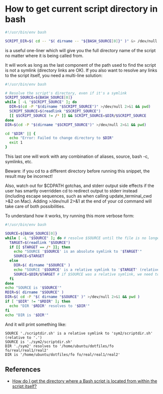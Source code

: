 # How to get current script directory in bash
```bash
#!/usr/bin/env bash

SCRIPT_DIR=$( cd -- "$( dirname -- "${BASH_SOURCE[0]}" )" &> /dev/null && pwd )

```

is a useful one-liner which will give you the full directory name of the script no matter where it is being called from.

It will work as long as the last component of the path used to find the script is not a symlink (directory links are OK). If you also want to resolve any links to the script itself, you need a multi-line solution:

```bash
#!/usr/bin/env bash

# Resolve the script's directory, even if it's a symlink
SCRIPT_SOURCE=${BASH_SOURCE[0]}
while [ -L "$SCRIPT_SOURCE" ]; do
  DIR=$(cd -P "$(dirname "$SCRIPT_SOURCE")" >/dev/null 2>&1 && pwd)
  SCRIPT_SOURCE=$(readlink "$SCRIPT_SOURCE")
  [[ $SCRIPT_SOURCE != /* ]] && SCRIPT_SOURCE=$DIR/$SCRIPT_SOURCE
done
DIR=$(cd -P "$(dirname "$SCRIPT_SOURCE")" >/dev/null 2>&1 && pwd)

cd "$DIR" || {
  echo "Error: Failed to change directory to $DIR"
  exit 1
}
```

This last one will work with any combination of aliases, source, bash -c, symlinks, etc.

Beware: if you cd to a different directory before running this snippet, the result may be incorrect!

Also, watch out for $CDPATH gotchas, and stderr output side effects if the user has smartly overridden cd to redirect output to stderr instead (including escape sequences, such as when calling update_terminal_cwd >&2 on Mac). Adding >/dev/null 2>&1 at the end of your cd command will take care of both possibilities.

To understand how it works, try running this more verbose form:

```bash
#!/usr/bin/env bash

SOURCE=${BASH_SOURCE[0]}
while [ -L "$SOURCE" ]; do # resolve $SOURCE until the file is no longer a symlink
  TARGET=$(readlink "$SOURCE")
  if [[ $TARGET == /* ]]; then
    echo "SOURCE '$SOURCE' is an absolute symlink to '$TARGET'"
    SOURCE=$TARGET
  else
    DIR=$( dirname "$SOURCE" )
    echo "SOURCE '$SOURCE' is a relative symlink to '$TARGET' (relative to '$DIR')"
    SOURCE=$DIR/$TARGET # if $SOURCE was a relative symlink, we need to resolve it relative to the path where the symlink file was located
  fi
done
echo "SOURCE is '$SOURCE'"
RDIR=$( dirname "$SOURCE" )
DIR=$( cd -P "$( dirname "$SOURCE" )" >/dev/null 2>&1 && pwd )
if [ "$DIR" != "$RDIR" ]; then
  echo "DIR '$RDIR' resolves to '$DIR'"
fi
echo "DIR is '$DIR'"
```
And it will print something like:
```
SOURCE './scriptdir.sh' is a relative symlink to 'sym2/scriptdir.sh' (relative to '.')
SOURCE is './sym2/scriptdir.sh'
DIR './sym2' resolves to '/home/ubuntu/dotfiles/fo fo/real/real1/real2'
DIR is '/home/ubuntu/dotfiles/fo fo/real/real1/real2'
```

## References 
- [How do I get the directory where a Bash script is located from within the script itself?](https://stackoverflow.com/questions/59895/how-do-i-get-the-directory-where-a-bash-script-is-located-from-within-the-script)
